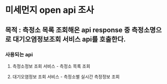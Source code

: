 # 미세먼지 open api 조사

## 목적 : 측정소 목록 조회해온 api response 중 측정소명으로 대기오염정보조회 서비스 api를 호출한다.

### 사용되는 api

1. 측정소정보 조회 서비스 - 측정소 목록 조회

2. 대기오염정보 조회 서비스 - 측정소별 실시간 측정정보 조회